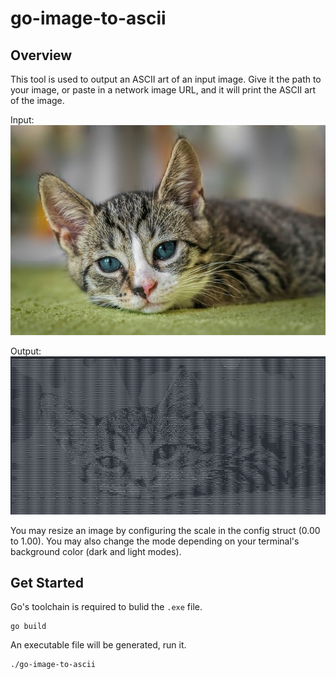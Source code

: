 # go-image-to-ascii

## Overview
This tool is used to output an ASCII art of an input image. Give it the path to your image, or paste in
a network image URL, and it will print the ASCII art of the image.

Input: ![original cat](example_input.jpg)

Output:![ascii cat](example_output.png)

You may resize an image by configuring the scale in the config struct (0.00 to 1.00). You may also
change the mode depending on your terminal's background color (dark and light modes).

## Get Started
Go's toolchain is required to bulid the `.exe` file.
```
go build
```
An executable file will be generated, run it.
```
./go-image-to-ascii
```
